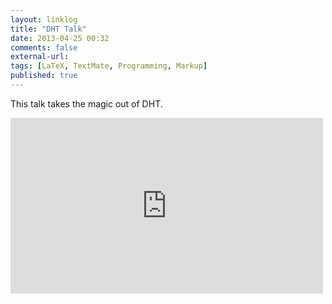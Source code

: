 ```yaml
---
layout: linklog
title: "DHT Talk"
date: 2013-04-25 00:32
comments: false
external-url: 
tags: [LaTeX, TextMate, Programming, Markup]
published: true
---
```


This talk takes the magic out of DHT.
<div class="flex-video"><iframe src="http://player.vimeo.com/video/56044595" width="500" height="281" frameborder="0" webkitAllowFullScreen mozallowfullscreen allowFullScreen></iframe></div>